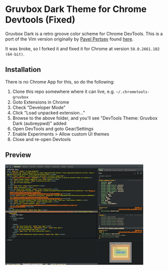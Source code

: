 # Gruvbox Dark Theme for Chrome Devtools (Fixed)

Gruvbox Dark is a retro groove color scheme for Chrome DevTools. This is a port
of the Vim version originally by [Pavel Pertsev](https://github.com/morhetz)
found [here](https://github.com/morhetz/gruvbox).

It was broke, so I forked it and fixed it for Chrome at version `50.0.2661.102 (64-bit)`.

## Installation

There is no Chrome App for this, so do the following:

1. Clone this repo somewhere where it can live, e.g. `~/.chrometools-gruvbox`
2. Goto Extensions in Chrome
3. Check "Developer Mode"
4. Click "Load unpacked extension..."
5. Browse to the above folder, and you'll see "DevTools Theme: Gruvbox Dark (aubreypwd)" added
6. Open DevTools and goto Gear/Settings
7. Enable Experiments > Allow custom UI themes
8. Close and re-open Devtools

## Preview

![devtools]

[devtools]: ./images/devtools.png "Devtools"
